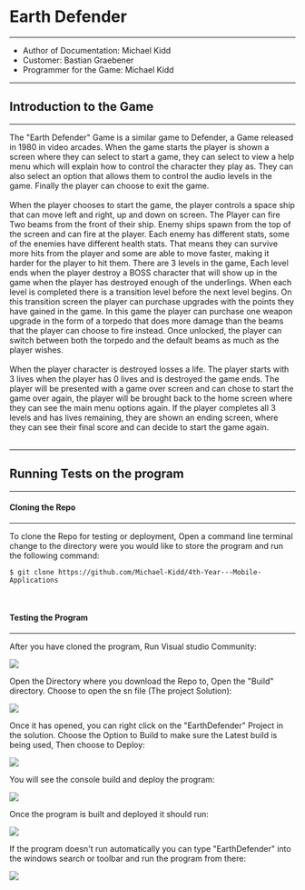 # Earth Defender

----------

- Author of Documentation: Michael Kidd
- Customer: Bastian Graebener
- Programmer for the Game: Michael Kidd

----------

## Introduction to the Game

----------

The "Earth Defender" Game is a similar game to Defender, a Game released in 1980 in video arcades. 
When the game starts the player is shown a screen where they can select to start a game, they can select to view a help menu which will explain how to control the character they play as. They can also select an option that allows them to control the audio levels in the game. Finally the player can choose to exit the game.<br />
<br />
When the player chooses to start the game, the player controls a space ship that can move left and right, up and down on screen. The Player can fire Two beams from the front of their ship.
Enemy ships spawn from the top of the screen and can fire at the player. Each enemy has different stats, some of the enemies have different health stats. That means they can survive more hits from the player and some are able to move faster, making it harder for the player to hit them. There are 3 levels in the game, Each level ends when the player destroy a BOSS character that will show up in the game when the player has destroyed enough of the underlings. When each level is completed there is a transition level before the next level begins. On this transition screen the player can purchase upgrades with the points they have gained in the game. In this game the player can purchase one weapon upgrade in the form of a torpedo that does more damage than the beams that the player can choose to fire instead. Once unlocked, the player can switch between both the torpedo and the default beams as much as the player wishes.<br />
<br />
When the player character is destroyed losses a life. The player starts with 3 lives when the player has 0 lives and is destroyed the game ends. The player will be presented with a game over screen and can chose to start the game over again, the player will be brought back to the home screen where they can see the main menu options again. If the player completes all 3 levels and has lives remaining, they are shown an ending screen, where they can see their final score and can decide to start the game again.<br />
<br />

----------

## Running Tests on the program
----------

#### Cloning the Repo
----------

To clone the Repo for testing or deployment, Open a command line terminal change to the directory were you would like to store the program and run the following command:

````
$ git clone https://github.com/Michael-Kidd/4th-Year---Mobile-Applications
````
<br />

#### Testing the Program
----------

After you have cloned the program, Run Visual studio Community:

![](https://github.com/Michael-Kidd/4th-Year---Mobile-Applications/tree/master/Documentation/)

Open the Directory where you download the Repo to, Open the "Build" directory. Choose to open the sn file (The project Solution):

![](https://github.com/Michael-Kidd/4th-Year---Mobile-Applications/tree/master/Documentation/)

Once it has opened, you can right click on the "EarthDefender" Project in the solution. Choose the Option to Build to make sure the Latest build is being used, Then choose to Deploy:

![](https://github.com/Michael-Kidd/4th-Year---Mobile-Applications/tree/master/Documentation/)

You will see the console build and deploy the program:

![](https://github.com/Michael-Kidd/4th-Year---Mobile-Applications/tree/master/Documentation/)

Once the program is built and deployed it should run:

![](https://github.com/Michael-Kidd/4th-Year---Mobile-Applications/tree/master/Documentation/)

If the program doesn't run automatically you can type "EarthDefender" into the windows search or toolbar and run the program from there:

![](https://github.com/Michael-Kidd/4th-Year---Mobile-Applications/tree/master/Documentation/)
